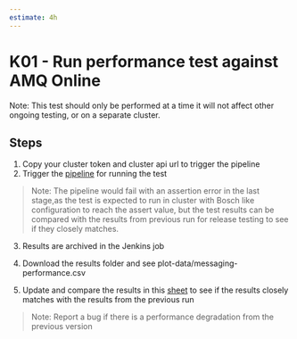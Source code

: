 ```yaml
---
estimate: 4h
---
```


# K01 - Run performance test against AMQ Online

Note: This test should only be performed at a time it will not affect other ongoing testing, or on a separate cluster.

## Steps

1. Copy your cluster token and cluster api url to trigger the pipeline
2. Trigger the [pipeline](https://master-jenkins-csb-intly.cloud.paas.psi.redhat.com/job/Integreatly/view/OSD3.x/job/rhmi-amq-scale-test/) for running the test

> Note: The pipeline would fail with an assertion error in the last stage,as the test is expected to run in cluster with Bosch like configuration to reach the assert value, but the test results can be compared with the results from previous run for release testing to see if they closely matches.

3. Results are archived in the Jenkins job
4. Download the results folder and see plot-data/messaging-performance.csv

5. Update and compare the results in this [sheet](https://docs.google.com/spreadsheets/d/1Iyjp2JhWdxOJ9KLNibT3oYdvK0BharIAHKCmGvKgk_I/edit#gid=0) to see if the results closely matches with the results from the previous run

> Note: Report a bug if there is a performance degradation from the previous version

